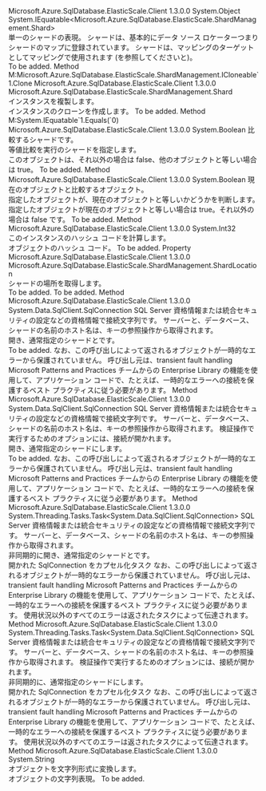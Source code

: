 <Type Name="Shard" FullName="Microsoft.Azure.SqlDatabase.ElasticScale.ShardManagement.Shard">
  <TypeSignature Language="C#" Value="public sealed class Shard : IEquatable&lt;Microsoft.Azure.SqlDatabase.ElasticScale.ShardManagement.Shard&gt;" />
  <TypeSignature Language="ILAsm" Value=".class public auto ansi sealed beforefieldinit Shard extends System.Object implements class System.IEquatable`1&lt;class Microsoft.Azure.SqlDatabase.ElasticScale.ShardManagement.Shard&gt;" />
  <TypeSignature Language="DocId" Value="T:Microsoft.Azure.SqlDatabase.ElasticScale.ShardManagement.Shard" />
  <TypeSignature Language="VB.NET" Value="Public NotInheritable Class Shard&#xA;Implements IEquatable(Of Shard)" />
  <TypeSignature Language="F#" Value="type Shard = class&#xA;    interface IShardProvider&lt;ShardLocation&gt;&#xA;    interface IShardProvider&#xA;    interface ICloneable&lt;Shard&gt;&#xA;    interface IEquatable&lt;Shard&gt;" />
  <AssemblyInfo>
    <AssemblyName>Microsoft.Azure.SqlDatabase.ElasticScale.Client</AssemblyName>
    <AssemblyVersion>1.3.0.0</AssemblyVersion>
  </AssemblyInfo>
  <Base>
    <BaseTypeName>System.Object</BaseTypeName>
  </Base>
  <Interfaces>
    <Interface>
      <InterfaceName>System.IEquatable&lt;Microsoft.Azure.SqlDatabase.ElasticScale.ShardManagement.Shard&gt;</InterfaceName>
    </Interface>
  </Interfaces>
  <Docs>
    <summary>
            単一のシャードの表現。 シャードは、基本的にデータ ソース ロケーターつまり<see cref="T:Microsoft.Azure.SqlDatabase.ElasticScale.ShardManagement.ShardLocation" />シャードのマップに登録されています。 シャードは、マッピングのターゲットとしてマッピングで使用されます (を参照してください<see cref="T:Microsoft.Azure.SqlDatabase.ElasticScale.ShardManagement.PointMapping`1" />と<see cref="T:Microsoft.Azure.SqlDatabase.ElasticScale.ShardManagement.RangeMapping`1" />)。
            </summary>
    <remarks>To be added.</remarks>
  </Docs>
  <Members>
    <Member MemberName="Clone">
      <MemberSignature Language="C#" Value="public Microsoft.Azure.SqlDatabase.ElasticScale.ShardManagement.Shard Clone ();" />
      <MemberSignature Language="ILAsm" Value=".method public hidebysig newslot virtual instance class Microsoft.Azure.SqlDatabase.ElasticScale.ShardManagement.Shard Clone() cil managed" />
      <MemberSignature Language="DocId" Value="M:Microsoft.Azure.SqlDatabase.ElasticScale.ShardManagement.Shard.Clone" />
      <MemberSignature Language="VB.NET" Value="Public Function Clone () As Shard" />
      <MemberSignature Language="F#" Value="abstract member Clone : unit -&gt; Microsoft.Azure.SqlDatabase.ElasticScale.ShardManagement.Shard&#xA;override this.Clone : unit -&gt; Microsoft.Azure.SqlDatabase.ElasticScale.ShardManagement.Shard" Usage="shard.Clone " />
      <MemberType>Method</MemberType>
      <Implements>
        <InterfaceMember>M:Microsoft.Azure.SqlDatabase.ElasticScale.ShardManagement.ICloneable`1.Clone</InterfaceMember>
      </Implements>
      <AssemblyInfo>
        <AssemblyName>Microsoft.Azure.SqlDatabase.ElasticScale.Client</AssemblyName>
        <AssemblyVersion>1.3.0.0</AssemblyVersion>
      </AssemblyInfo>
      <ReturnValue>
        <ReturnType>Microsoft.Azure.SqlDatabase.ElasticScale.ShardManagement.Shard</ReturnType>
      </ReturnValue>
      <Parameters />
      <Docs>
        <summary>
            インスタンスを複製します。
            </summary>
        <returns>インスタンスのクローンを作成します。</returns>
        <remarks>To be added.</remarks>
      </Docs>
    </Member>
    <Member MemberName="Equals">
      <MemberSignature Language="C#" Value="public bool Equals (Microsoft.Azure.SqlDatabase.ElasticScale.ShardManagement.Shard other);" />
      <MemberSignature Language="ILAsm" Value=".method public hidebysig newslot virtual instance bool Equals(class Microsoft.Azure.SqlDatabase.ElasticScale.ShardManagement.Shard other) cil managed" />
      <MemberSignature Language="DocId" Value="M:Microsoft.Azure.SqlDatabase.ElasticScale.ShardManagement.Shard.Equals(Microsoft.Azure.SqlDatabase.ElasticScale.ShardManagement.Shard)" />
      <MemberSignature Language="VB.NET" Value="Public Function Equals (other As Shard) As Boolean" />
      <MemberSignature Language="F#" Value="override this.Equals : Microsoft.Azure.SqlDatabase.ElasticScale.ShardManagement.Shard -&gt; bool" Usage="shard.Equals other" />
      <MemberType>Method</MemberType>
      <Implements>
        <InterfaceMember>M:System.IEquatable`1.Equals(`0)</InterfaceMember>
      </Implements>
      <AssemblyInfo>
        <AssemblyName>Microsoft.Azure.SqlDatabase.ElasticScale.Client</AssemblyName>
        <AssemblyVersion>1.3.0.0</AssemblyVersion>
      </AssemblyInfo>
      <ReturnValue>
        <ReturnType>System.Boolean</ReturnType>
      </ReturnValue>
      <Parameters>
        <Parameter Name="other" Type="Microsoft.Azure.SqlDatabase.ElasticScale.ShardManagement.Shard" />
      </Parameters>
      <Docs>
        <param name="other">比較するシャードです。</param>
        <summary>
            等値比較を実行のシャードを指定します。
            </summary>
        <returns>このオブジェクトは、それ以外の場合は false、他のオブジェクトと等しい場合は true。</returns>
        <remarks>To be added.</remarks>
      </Docs>
    </Member>
    <Member MemberName="Equals">
      <MemberSignature Language="C#" Value="public override bool Equals (object obj);" />
      <MemberSignature Language="ILAsm" Value=".method public hidebysig virtual instance bool Equals(object obj) cil managed" />
      <MemberSignature Language="DocId" Value="M:Microsoft.Azure.SqlDatabase.ElasticScale.ShardManagement.Shard.Equals(System.Object)" />
      <MemberSignature Language="VB.NET" Value="Public Overrides Function Equals (obj As Object) As Boolean" />
      <MemberSignature Language="F#" Value="override this.Equals : obj -&gt; bool" Usage="shard.Equals obj" />
      <MemberType>Method</MemberType>
      <AssemblyInfo>
        <AssemblyName>Microsoft.Azure.SqlDatabase.ElasticScale.Client</AssemblyName>
        <AssemblyVersion>1.3.0.0</AssemblyVersion>
      </AssemblyInfo>
      <ReturnValue>
        <ReturnType>System.Boolean</ReturnType>
      </ReturnValue>
      <Parameters>
        <Parameter Name="obj" Type="System.Object" />
      </Parameters>
      <Docs>
        <param name="obj">現在のオブジェクトと比較するオブジェクト。</param>
        <summary>
            指定したオブジェクトが、現在のオブジェクトと等しいかどうかを判断します。
            </summary>
        <returns>指定したオブジェクトが現在のオブジェクトと等しい場合は true。それ以外の場合は false です。</returns>
        <remarks>To be added.</remarks>
      </Docs>
    </Member>
    <Member MemberName="GetHashCode">
      <MemberSignature Language="C#" Value="public override int GetHashCode ();" />
      <MemberSignature Language="ILAsm" Value=".method public hidebysig virtual instance int32 GetHashCode() cil managed" />
      <MemberSignature Language="DocId" Value="M:Microsoft.Azure.SqlDatabase.ElasticScale.ShardManagement.Shard.GetHashCode" />
      <MemberSignature Language="VB.NET" Value="Public Overrides Function GetHashCode () As Integer" />
      <MemberSignature Language="F#" Value="override this.GetHashCode : unit -&gt; int" Usage="shard.GetHashCode " />
      <MemberType>Method</MemberType>
      <AssemblyInfo>
        <AssemblyName>Microsoft.Azure.SqlDatabase.ElasticScale.Client</AssemblyName>
        <AssemblyVersion>1.3.0.0</AssemblyVersion>
      </AssemblyInfo>
      <ReturnValue>
        <ReturnType>System.Int32</ReturnType>
      </ReturnValue>
      <Parameters />
      <Docs>
        <summary>
            このインスタンスのハッシュ コードを計算します。
            </summary>
        <returns>オブジェクトのハッシュ コード。</returns>
        <remarks>To be added.</remarks>
      </Docs>
    </Member>
    <Member MemberName="Location">
      <MemberSignature Language="C#" Value="public Microsoft.Azure.SqlDatabase.ElasticScale.ShardManagement.ShardLocation Location { get; }" />
      <MemberSignature Language="ILAsm" Value=".property instance class Microsoft.Azure.SqlDatabase.ElasticScale.ShardManagement.ShardLocation Location" />
      <MemberSignature Language="DocId" Value="P:Microsoft.Azure.SqlDatabase.ElasticScale.ShardManagement.Shard.Location" />
      <MemberSignature Language="VB.NET" Value="Public ReadOnly Property Location As ShardLocation" />
      <MemberSignature Language="F#" Value="member this.Location : Microsoft.Azure.SqlDatabase.ElasticScale.ShardManagement.ShardLocation" Usage="Microsoft.Azure.SqlDatabase.ElasticScale.ShardManagement.Shard.Location" />
      <MemberType>Property</MemberType>
      <AssemblyInfo>
        <AssemblyName>Microsoft.Azure.SqlDatabase.ElasticScale.Client</AssemblyName>
        <AssemblyVersion>1.3.0.0</AssemblyVersion>
      </AssemblyInfo>
      <ReturnValue>
        <ReturnType>Microsoft.Azure.SqlDatabase.ElasticScale.ShardManagement.ShardLocation</ReturnType>
      </ReturnValue>
      <Docs>
        <summary>
            シャードの場所を取得します。
            </summary>
        <value>To be added.</value>
        <remarks>To be added.</remarks>
      </Docs>
    </Member>
    <Member MemberName="OpenConnection">
      <MemberSignature Language="C#" Value="public System.Data.SqlClient.SqlConnection OpenConnection (string connectionString);" />
      <MemberSignature Language="ILAsm" Value=".method public hidebysig instance class System.Data.SqlClient.SqlConnection OpenConnection(string connectionString) cil managed" />
      <MemberSignature Language="DocId" Value="M:Microsoft.Azure.SqlDatabase.ElasticScale.ShardManagement.Shard.OpenConnection(System.String)" />
      <MemberSignature Language="VB.NET" Value="Public Function OpenConnection (connectionString As String) As SqlConnection" />
      <MemberSignature Language="F#" Value="member this.OpenConnection : string -&gt; System.Data.SqlClient.SqlConnection" Usage="shard.OpenConnection connectionString" />
      <MemberType>Method</MemberType>
      <AssemblyInfo>
        <AssemblyName>Microsoft.Azure.SqlDatabase.ElasticScale.Client</AssemblyName>
        <AssemblyVersion>1.3.0.0</AssemblyVersion>
      </AssemblyInfo>
      <ReturnValue>
        <ReturnType>System.Data.SqlClient.SqlConnection</ReturnType>
      </ReturnValue>
      <Parameters>
        <Parameter Name="connectionString" Type="System.String" />
      </Parameters>
      <Docs>
        <param name="connectionString">
            SQL Server 資格情報または統合セキュリティの設定などの資格情報で接続文字列です。 サーバーと、データベース、シャードの名前のホスト名は、キーの参照操作から取得されます。
            </param>
        <summary>
            開き、通常<see cref="T:System.Data.SqlClient.SqlConnection" />指定のシャードと<see cref="F:Microsoft.Azure.SqlDatabase.ElasticScale.ShardManagement.ConnectionOptions.Validate" />です。
            </summary>
        <returns>To be added.</returns>
        <remarks>
            なお、<see cref="T:System.Data.SqlClient.SqlConnection" />この呼び出しによって返されるオブジェクトが一時的なエラーから保護されていません。 呼び出し元は、transient fault handling Microsoft Patterns and Practices チームからの Enterprise Library の機能を使用して、アプリケーション コードで、たとえば、一時的なエラーへの接続を保護するベスト プラクティスに従う必要があります。
            </remarks>
      </Docs>
    </Member>
    <Member MemberName="OpenConnection">
      <MemberSignature Language="C#" Value="public System.Data.SqlClient.SqlConnection OpenConnection (string connectionString, Microsoft.Azure.SqlDatabase.ElasticScale.ShardManagement.ConnectionOptions options);" />
      <MemberSignature Language="ILAsm" Value=".method public hidebysig instance class System.Data.SqlClient.SqlConnection OpenConnection(string connectionString, valuetype Microsoft.Azure.SqlDatabase.ElasticScale.ShardManagement.ConnectionOptions options) cil managed" />
      <MemberSignature Language="DocId" Value="M:Microsoft.Azure.SqlDatabase.ElasticScale.ShardManagement.Shard.OpenConnection(System.String,Microsoft.Azure.SqlDatabase.ElasticScale.ShardManagement.ConnectionOptions)" />
      <MemberSignature Language="VB.NET" Value="Public Function OpenConnection (connectionString As String, options As ConnectionOptions) As SqlConnection" />
      <MemberSignature Language="F#" Value="member this.OpenConnection : string * Microsoft.Azure.SqlDatabase.ElasticScale.ShardManagement.ConnectionOptions -&gt; System.Data.SqlClient.SqlConnection" Usage="shard.OpenConnection (connectionString, options)" />
      <MemberType>Method</MemberType>
      <AssemblyInfo>
        <AssemblyName>Microsoft.Azure.SqlDatabase.ElasticScale.Client</AssemblyName>
        <AssemblyVersion>1.3.0.0</AssemblyVersion>
      </AssemblyInfo>
      <ReturnValue>
        <ReturnType>System.Data.SqlClient.SqlConnection</ReturnType>
      </ReturnValue>
      <Parameters>
        <Parameter Name="connectionString" Type="System.String" />
        <Parameter Name="options" Type="Microsoft.Azure.SqlDatabase.ElasticScale.ShardManagement.ConnectionOptions" />
      </Parameters>
      <Docs>
        <param name="connectionString">
            SQL Server 資格情報または統合セキュリティの設定などの資格情報で接続文字列です。 サーバーと、データベース、シャードの名前のホスト名は、キーの参照操作から取得されます。
            </param>
        <param name="options">検証操作で実行するためのオプションには、接続が開かれます。</param>
        <summary>
            開き、通常<see cref="T:System.Data.SqlClient.SqlConnection" />指定のシャードにします。
            </summary>
        <returns>To be added.</returns>
        <remarks>
            なお、<see cref="T:System.Data.SqlClient.SqlConnection" />この呼び出しによって返されるオブジェクトが一時的なエラーから保護されていません。 呼び出し元は、transient fault handling Microsoft Patterns and Practices チームからの Enterprise Library の機能を使用して、アプリケーション コードで、たとえば、一時的なエラーへの接続を保護するベスト プラクティスに従う必要があります。
            </remarks>
      </Docs>
    </Member>
    <Member MemberName="OpenConnectionAsync">
      <MemberSignature Language="C#" Value="public System.Threading.Tasks.Task&lt;System.Data.SqlClient.SqlConnection&gt; OpenConnectionAsync (string connectionString);" />
      <MemberSignature Language="ILAsm" Value=".method public hidebysig instance class System.Threading.Tasks.Task`1&lt;class System.Data.SqlClient.SqlConnection&gt; OpenConnectionAsync(string connectionString) cil managed" />
      <MemberSignature Language="DocId" Value="M:Microsoft.Azure.SqlDatabase.ElasticScale.ShardManagement.Shard.OpenConnectionAsync(System.String)" />
      <MemberSignature Language="VB.NET" Value="Public Function OpenConnectionAsync (connectionString As String) As Task(Of SqlConnection)" />
      <MemberSignature Language="F#" Value="member this.OpenConnectionAsync : string -&gt; System.Threading.Tasks.Task&lt;System.Data.SqlClient.SqlConnection&gt;" Usage="shard.OpenConnectionAsync connectionString" />
      <MemberType>Method</MemberType>
      <AssemblyInfo>
        <AssemblyName>Microsoft.Azure.SqlDatabase.ElasticScale.Client</AssemblyName>
        <AssemblyVersion>1.3.0.0</AssemblyVersion>
      </AssemblyInfo>
      <ReturnValue>
        <ReturnType>System.Threading.Tasks.Task&lt;System.Data.SqlClient.SqlConnection&gt;</ReturnType>
      </ReturnValue>
      <Parameters>
        <Parameter Name="connectionString" Type="System.String" />
      </Parameters>
      <Docs>
        <param name="connectionString">
            SQL Server 資格情報または統合セキュリティの設定などの資格情報で接続文字列です。 サーバーと、データベース、シャードの名前のホスト名は、キーの参照操作から取得されます。
            </param>
        <summary>
            非同期的に開き、通常<see cref="T:System.Data.SqlClient.SqlConnection" />指定のシャードと<see cref="F:Microsoft.Azure.SqlDatabase.ElasticScale.ShardManagement.ConnectionOptions.Validate" />です。
            </summary>
        <returns>開かれた SqlConnection をカプセル化タスク</returns>
        <remarks>
            なお、<see cref="T:System.Data.SqlClient.SqlConnection" />この呼び出しによって返されるオブジェクトが一時的なエラーから保護されていません。 呼び出し元は、transient fault handling Microsoft Patterns and Practices チームからの Enterprise Library の機能を使用して、アプリケーション コードで、たとえば、一時的なエラーへの接続を保護するベスト プラクティスに従う必要があります。
            使用状況以外のすべてのエラーは返されたタスクによって伝達されます。
            </remarks>
      </Docs>
    </Member>
    <Member MemberName="OpenConnectionAsync">
      <MemberSignature Language="C#" Value="public System.Threading.Tasks.Task&lt;System.Data.SqlClient.SqlConnection&gt; OpenConnectionAsync (string connectionString, Microsoft.Azure.SqlDatabase.ElasticScale.ShardManagement.ConnectionOptions options);" />
      <MemberSignature Language="ILAsm" Value=".method public hidebysig instance class System.Threading.Tasks.Task`1&lt;class System.Data.SqlClient.SqlConnection&gt; OpenConnectionAsync(string connectionString, valuetype Microsoft.Azure.SqlDatabase.ElasticScale.ShardManagement.ConnectionOptions options) cil managed" />
      <MemberSignature Language="DocId" Value="M:Microsoft.Azure.SqlDatabase.ElasticScale.ShardManagement.Shard.OpenConnectionAsync(System.String,Microsoft.Azure.SqlDatabase.ElasticScale.ShardManagement.ConnectionOptions)" />
      <MemberSignature Language="VB.NET" Value="Public Function OpenConnectionAsync (connectionString As String, options As ConnectionOptions) As Task(Of SqlConnection)" />
      <MemberSignature Language="F#" Value="member this.OpenConnectionAsync : string * Microsoft.Azure.SqlDatabase.ElasticScale.ShardManagement.ConnectionOptions -&gt; System.Threading.Tasks.Task&lt;System.Data.SqlClient.SqlConnection&gt;" Usage="shard.OpenConnectionAsync (connectionString, options)" />
      <MemberType>Method</MemberType>
      <AssemblyInfo>
        <AssemblyName>Microsoft.Azure.SqlDatabase.ElasticScale.Client</AssemblyName>
        <AssemblyVersion>1.3.0.0</AssemblyVersion>
      </AssemblyInfo>
      <ReturnValue>
        <ReturnType>System.Threading.Tasks.Task&lt;System.Data.SqlClient.SqlConnection&gt;</ReturnType>
      </ReturnValue>
      <Parameters>
        <Parameter Name="connectionString" Type="System.String" />
        <Parameter Name="options" Type="Microsoft.Azure.SqlDatabase.ElasticScale.ShardManagement.ConnectionOptions" />
      </Parameters>
      <Docs>
        <param name="connectionString">
            SQL Server 資格情報または統合セキュリティの設定などの資格情報で接続文字列です。 サーバーと、データベース、シャードの名前のホスト名は、キーの参照操作から取得されます。
            </param>
        <param name="options">検証操作で実行するためのオプションには、接続が開かれます。</param>
        <summary>
            非同期的に、通常<see cref="T:System.Data.SqlClient.SqlConnection" />指定のシャードにします。
            </summary>
        <returns>開かれた SqlConnection をカプセル化タスク</returns>
        <remarks>
            なお、<see cref="T:System.Data.SqlClient.SqlConnection" />この呼び出しによって返されるオブジェクトが一時的なエラーから保護されていません。 呼び出し元は、transient fault handling Microsoft Patterns and Practices チームからの Enterprise Library の機能を使用して、アプリケーション コードで、たとえば、一時的なエラーへの接続を保護するベスト プラクティスに従う必要があります。
            使用状況以外のすべてのエラーは返されたタスクによって伝達されます。
            </remarks>
      </Docs>
    </Member>
    <Member MemberName="ToString">
      <MemberSignature Language="C#" Value="public override string ToString ();" />
      <MemberSignature Language="ILAsm" Value=".method public hidebysig virtual instance string ToString() cil managed" />
      <MemberSignature Language="DocId" Value="M:Microsoft.Azure.SqlDatabase.ElasticScale.ShardManagement.Shard.ToString" />
      <MemberSignature Language="VB.NET" Value="Public Overrides Function ToString () As String" />
      <MemberSignature Language="F#" Value="override this.ToString : unit -&gt; string" Usage="shard.ToString " />
      <MemberType>Method</MemberType>
      <AssemblyInfo>
        <AssemblyName>Microsoft.Azure.SqlDatabase.ElasticScale.Client</AssemblyName>
        <AssemblyVersion>1.3.0.0</AssemblyVersion>
      </AssemblyInfo>
      <ReturnValue>
        <ReturnType>System.String</ReturnType>
      </ReturnValue>
      <Parameters />
      <Docs>
        <summary>
            オブジェクトを文字列形式に変換します。
            </summary>
        <returns>オブジェクトの文字列表現。</returns>
        <remarks>To be added.</remarks>
      </Docs>
    </Member>
  </Members>
</Type>